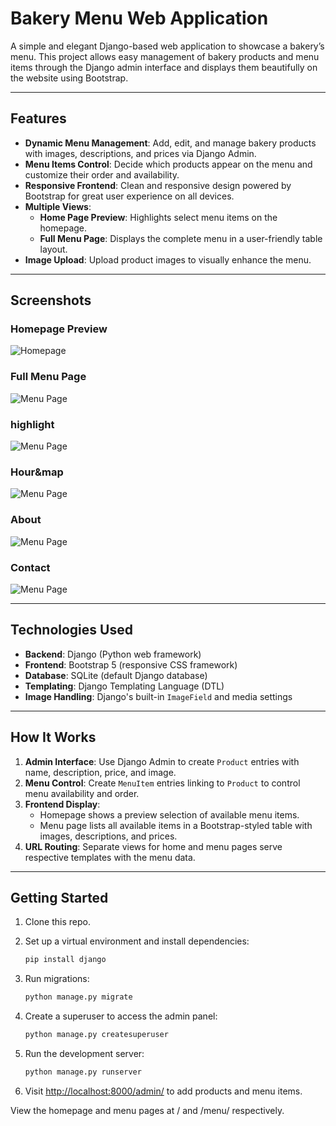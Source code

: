 # Bakery Menu Web Application

A simple and elegant Django-based web application to showcase a bakery’s menu. This project allows easy management of bakery products and menu items through the Django admin interface and displays them beautifully on the website using Bootstrap.

---

## Features

- **Dynamic Menu Management**: Add, edit, and manage bakery products with images, descriptions, and prices via Django Admin.
- **Menu Items Control**: Decide which products appear on the menu and customize their order and availability.
- **Responsive Frontend**: Clean and responsive design powered by Bootstrap for great user experience on all devices.
- **Multiple Views**:
  - **Home Page Preview**: Highlights select menu items on the homepage.
  - **Full Menu Page**: Displays the complete menu in a user-friendly table layout.
- **Image Upload**: Upload product images to visually enhance the menu.

---

## Screenshots

### Homepage Preview
![Homepage](Bakery\staticfiles\images\hero.png)

### Full Menu Page
![Menu Page](Bakery\staticfiles\images\menu.png)

### highlight
![Menu Page](Bakery\staticfiles\images\highlight.png)

### Hour&map
![Menu Page](Bakery\staticfiles\images\hour&map.png)

### About
![Menu Page](Bakery\staticfiles\images\about.png)


### Contact
![Menu Page](Bakery\staticfiles\images\contact.png)

---

## Technologies Used

- **Backend**: Django (Python web framework)
- **Frontend**: Bootstrap 5 (responsive CSS framework)
- **Database**: SQLite (default Django database)
- **Templating**: Django Templating Language (DTL)
- **Image Handling**: Django's built-in `ImageField` and media settings

---

## How It Works

1. **Admin Interface**: Use Django Admin to create `Product` entries with name, description, price, and image.
2. **Menu Control**: Create `MenuItem` entries linking to `Product` to control menu availability and order.
3. **Frontend Display**:
   - Homepage shows a preview selection of available menu items.
   - Menu page lists all available items in a Bootstrap-styled table with images, descriptions, and prices.
4. **URL Routing**: Separate views for home and menu pages serve respective templates with the menu data.

---

## Getting Started

1. Clone this repo.
2. Set up a virtual environment and install dependencies:
   ```bash
   pip install django
3. Run migrations:
   ```bash
   python manage.py migrate
   ```

4. Create a superuser to access the admin panel:
   ```bash
   python manage.py createsuperuser
   ```

5. Run the development server:
   ```bash
   python manage.py runserver
   ```

6. Visit [http://localhost:8000/admin/](http://localhost:8000/admin/) to add products and menu items.

View the homepage and menu pages at / and /menu/ respectively.

